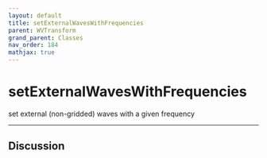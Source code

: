 ```yaml
---
layout: default
title: setExternalWavesWithFrequencies
parent: WVTransform
grand_parent: Classes
nav_order: 184
mathjax: true
---
```


#  setExternalWavesWithFrequencies

set external (non-gridded) waves with a given frequency


---

## Discussion

  

